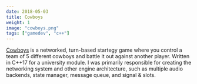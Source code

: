 ```yaml
---
date: 2018-05-03
title: Cowboys
weight: 1
image: "cowboys.png"
tags: ["gamedev", "c++"]
---
```


[Cowboys](https://github.com/Zephilinox/Cowboys) is a networked, turn-based startegy game where you control a team of 5 different cowboys and battle it out against another player. Written in C++17 for a university module. I was primarily responsible for creating the networking system and other engine architecture, such as multiple audio backends, state manager, message queue, and signal & slots.
